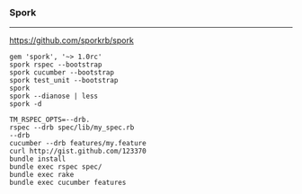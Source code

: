### Spork
---
https://github.com/sporkrb/spork

```
gem 'spork', '~> 1.0rc'
spork rspec --bootstrap
spork cucumber --bootstrap
spork test_unit --bootstrap
spork
spork --dianose | less
spork -d

TM_RSPEC_OPTS=--drb.
rspec --drb spec/lib/my_spec.rb
--drb
cucumber --drb features/my.feature
curl http://gist.github.com/123370
bundle install
bundle exec rspec spec/
bundle exec rake
bundle exec cucumber features
```

```
```

```
```












